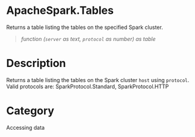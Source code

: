 # ApacheSpark.Tables
Returns a table listing the tables on the specified Spark cluster.
> _function (<code>server</code> as text, <code>protocol</code> as number) as table_

# Description 
Returns a table listing the tables on the Spark cluster <code>host</code> using <code>protocol</code>.  Valid protocols are:
SparkProtocol.Standard, SparkProtocol.HTTP
# Category 
Accessing data
